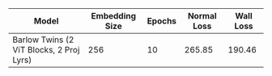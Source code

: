 | Model                                           |  Embedding Size       | Epochs | Normal Loss | Wall Loss |
|-------------------------------------------------|-----------------------|--------|-------------|-----------|
| Barlow Twins (2 ViT Blocks, 2 Proj Lyrs)        |        256            |   10   | 265.85      |  190.46   |